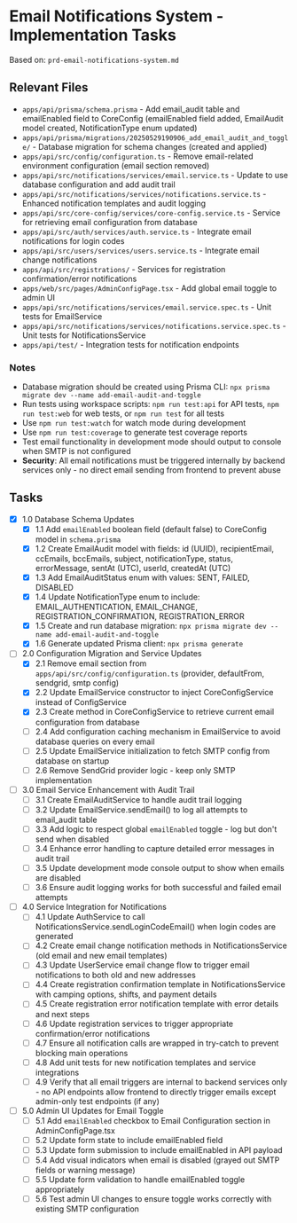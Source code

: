 # Email Notifications System - Implementation Tasks

Based on: `prd-email-notifications-system.md`

## Relevant Files

- `apps/api/prisma/schema.prisma` - Add email_audit table and emailEnabled field to CoreConfig (emailEnabled field added, EmailAudit model created, NotificationType enum updated)
- `apps/api/prisma/migrations/20250529190906_add_email_audit_and_toggle/` - Database migration for schema changes (created and applied)
- `apps/api/src/config/configuration.ts` - Remove email-related environment configuration (email section removed)
- `apps/api/src/notifications/services/email.service.ts` - Update to use database configuration and add audit trail
- `apps/api/src/notifications/services/notifications.service.ts` - Enhanced notification templates and audit logging
- `apps/api/src/core-config/services/core-config.service.ts` - Service for retrieving email configuration from database
- `apps/api/src/auth/services/auth.service.ts` - Integrate email notifications for login codes
- `apps/api/src/users/services/users.service.ts` - Integrate email change notifications
- `apps/api/src/registrations/` - Services for registration confirmation/error notifications
- `apps/web/src/pages/AdminConfigPage.tsx` - Add global email toggle to admin UI
- `apps/api/src/notifications/services/email.service.spec.ts` - Unit tests for EmailService
- `apps/api/src/notifications/services/notifications.service.spec.ts` - Unit tests for NotificationsService
- `apps/api/test/` - Integration tests for notification endpoints

### Notes

- Database migration should be created using Prisma CLI: `npx prisma migrate dev --name add-email-audit-and-toggle`
- Run tests using workspace scripts: `npm run test:api` for API tests, `npm run test:web` for web tests, or `npm run test` for all tests
- Use `npm run test:watch` for watch mode during development
- Use `npm run test:coverage` to generate test coverage reports
- Test email functionality in development mode should output to console when SMTP is not configured
- **Security**: All email notifications must be triggered internally by backend services only - no direct email sending from frontend to prevent abuse

## Tasks

- [x] 1.0 Database Schema Updates
  - [x] 1.1 Add `emailEnabled` boolean field (default false) to CoreConfig model in `schema.prisma`
  - [x] 1.2 Create EmailAudit model with fields: id (UUID), recipientEmail, ccEmails, bccEmails, subject, notificationType, status, errorMessage, sentAt (UTC), userId, createdAt (UTC)
  - [x] 1.3 Add EmailAuditStatus enum with values: SENT, FAILED, DISABLED
  - [x] 1.4 Update NotificationType enum to include: EMAIL_AUTHENTICATION, EMAIL_CHANGE, REGISTRATION_CONFIRMATION, REGISTRATION_ERROR
  - [x] 1.5 Create and run database migration: `npx prisma migrate dev --name add-email-audit-and-toggle`
  - [x] 1.6 Generate updated Prisma client: `npx prisma generate`

- [ ] 2.0 Configuration Migration and Service Updates
  - [x] 2.1 Remove email section from `apps/api/src/config/configuration.ts` (provider, defaultFrom, sendgrid, smtp config)
  - [x] 2.2 Update EmailService constructor to inject CoreConfigService instead of ConfigService
  - [x] 2.3 Create method in CoreConfigService to retrieve current email configuration from database
  - [ ] 2.4 Add configuration caching mechanism in EmailService to avoid database queries on every email
  - [ ] 2.5 Update EmailService initialization to fetch SMTP config from database on startup
  - [ ] 2.6 Remove SendGrid provider logic - keep only SMTP implementation

- [ ] 3.0 Email Service Enhancement with Audit Trail
  - [ ] 3.1 Create EmailAuditService to handle audit trail logging
  - [ ] 3.2 Update EmailService.sendEmail() to log all attempts to email_audit table
  - [ ] 3.3 Add logic to respect global `emailEnabled` toggle - log but don't send when disabled
  - [ ] 3.4 Enhance error handling to capture detailed error messages in audit trail
  - [ ] 3.5 Update development mode console output to show when emails are disabled
  - [ ] 3.6 Ensure audit logging works for both successful and failed email attempts

- [ ] 4.0 Service Integration for Notifications
  - [ ] 4.1 Update AuthService to call NotificationsService.sendLoginCodeEmail() when login codes are generated
  - [ ] 4.2 Create email change notification methods in NotificationsService (old email and new email templates)
  - [ ] 4.3 Update UserService email change flow to trigger email notifications to both old and new addresses
  - [ ] 4.4 Create registration confirmation template in NotificationsService with camping options, shifts, and payment details
  - [ ] 4.5 Create registration error notification template with error details and next steps
  - [ ] 4.6 Update registration services to trigger appropriate confirmation/error notifications
  - [ ] 4.7 Ensure all notification calls are wrapped in try-catch to prevent blocking main operations
  - [ ] 4.8 Add unit tests for new notification templates and service integrations
  - [ ] 4.9 Verify that all email triggers are internal to backend services only - no API endpoints allow frontend to directly trigger emails except admin-only test endpoints (if any)

- [ ] 5.0 Admin UI Updates for Email Toggle
  - [ ] 5.1 Add `emailEnabled` checkbox to Email Configuration section in AdminConfigPage.tsx
  - [ ] 5.2 Update form state to include emailEnabled field
  - [ ] 5.3 Update form submission to include emailEnabled in API payload
  - [ ] 5.4 Add visual indicators when email is disabled (grayed out SMTP fields or warning message)
  - [ ] 5.5 Update form validation to handle emailEnabled toggle appropriately
  - [ ] 5.6 Test admin UI changes to ensure toggle works correctly with existing SMTP configuration 